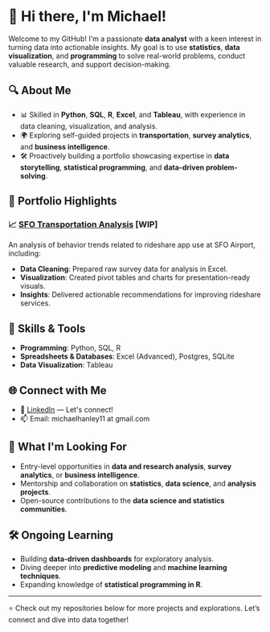 # 👋 Hi there, I'm Michael!

Welcome to my GitHub! I'm a passionate **data analyst** with a keen interest in turning data into actionable insights. My goal is to use **statistics**, **data visualization**, and **programming** to solve real-world problems, conduct valuable research, and support decision-making. 

## 🔍 About Me
- 📊 Skilled in **Python**, **SQL**, **R**, **Excel**, and **Tableau**, with experience in data cleaning, visualization, and analysis.
- 🌍 Exploring self-guided projects in **transportation**, **survey analytics**, and **business intelligence**.
- 🛠️ Proactively building a portfolio showcasing expertise in **data storytelling**, **statistical programming**, and **data-driven problem-solving**.

## 💼 Portfolio Highlights
### 📈 [SFO Transportation Analysis](https://github.com/michaeljhanley/sfo-survey-viz) [WIP]
An analysis of behavior trends related to rideshare app use at SFO Airport, including:
- **Data Cleaning**: Prepared raw survey data for analysis in Excel.
- **Visualization**: Created pivot tables and charts for presentation-ready visuals.
- **Insights**: Delivered actionable recommendations for improving rideshare services.

## 🚀 Skills & Tools
- **Programming**: Python, SQL, R
- **Spreadsheets & Databases**: Excel (Advanced), Postgres, SQLite
- **Data Visualization**: Tableau

## 🌐 Connect with Me
- 🌟 [LinkedIn](https://www.linkedin.com/in/michaeljosephhanley/) — Let's connect!
- 📫 Email: michaelhanley11 at gmail.com

## 🤝 What I'm Looking For
- Entry-level opportunities in **data and research analysis**, **survey analytics**, or **business intelligence**.
- Mentorship and collaboration on **statistics**, **data science**, and **analysis projects**.
- Open-source contributions to the **data science and statistics communities**.

## 🛠️ Ongoing Learning
- Building **data-driven dashboards** for exploratory analysis.
- Diving deeper into **predictive modeling** and **machine learning techniques**.
- Expanding knowledge of **statistical programming in R**.

<!-- ## 📝 Featured Articles & Insights
- 🌟 **[Article: Unlocking Insights from Survey Data](#)** *(Link to blog or post)*
- 🌟 **[Visualization Tips for Beginners](#)** *(Link to blog or post)* -->

---

⭐️ Check out my repositories below for more projects and explorations. Let’s connect and dive into data together!
